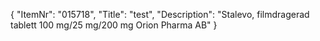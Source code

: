{
  "ItemNr": "015718",
  "Title": "test",
  "Description": "Stalevo, filmdragerad tablett 100 mg/25 mg/200 mg Orion Pharma AB"
}